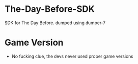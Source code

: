# The-Day-Before-SDK
 SDK for The Day Before. dumped using dumper-7

# Game Version
- No fucking clue, the devs never used proper game versions 